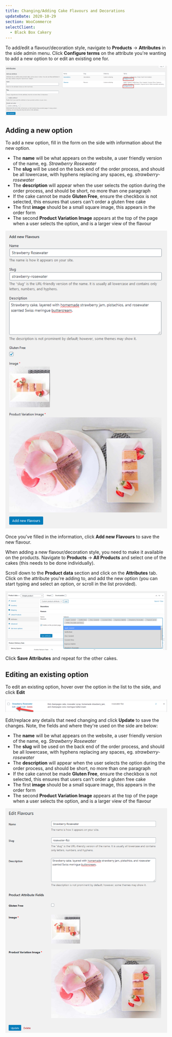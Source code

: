 ```yaml
---
title: Changing/Adding Cake Flavours and Decorations
updateDate: 2020-10-29
section: WooCommerce
selectClient:
  - Black Box Cakery
---
```


To add/edit a flavour/decoration style, navigate to **Products** -> **Attributes** in the side admin menu. Click **Configure terms** on the attribute you're wanting to add a new option to or edit an existing one for.

![Click **Configure terms** on the attribute you're add/edit for](../img/docs/black-box-cakery/add-new-flavour-configure-terms.png)

## Adding a new option

To add a new option, fill in the form on the side with information about the new option.

* The **name** will be what appears on the website, a user friendly version of the name, eg. *Strawberry Rosewater*
* The **slug** will be used on the back end of the order process, and should be all lowercase, with hyphens replacing any spaces, eg. *strawberry-rosewater*
* The **description** will appear when the user selects the option during the order process, and should be short, no more than one paragraph
* If the cake cannot be made **Gluten Free**, ensure the checkbox is not selected, this ensures that users can't order a gluten free cake
* The first **image** should be a small square image, this appears in the order form
* The second **Product Variation Image** appears at the top of the page when a user selects the option, and is a larger view of the flavour

![Fill in the form (all fields are required) with information about the new flavour/decoration style](../img/docs/black-box-cakery/add-new-flavour-details.png)

Once you've filled in the information, click **Add new Flavours** to save the new flavour.

When adding a new flavour/decoration style, you need to make it available on the products. Navigate to **Products** -> **All Products** and select one of the cakes (this needs to be done individually).

Scroll down to the **Product data** section and click on the **Attributes** tab. Click on the attribute you're adding to, and add the new option (you can start typing and select an option, or scroll in the list provided).

![Click on Flavours/Decorations and add the new option](../img/docs/black-box-cakery/add-new-flavour-link-to-product.png)

Click **Save Attributes** and repeat for the other cakes.

## Editing an existing option

To edit an existing option, hover over the option in the list to the side, and click **Edit**

![Hover over the option and click **Edit**](../img/docs/black-box-cakery/add-new-flavour-edit-option.png)

Edit/replace any details that need changing and click **Update** to save the changes. Note, the fields and where they're used on the side are below:

* The **name** will be what appears on the website, a user friendly version of the name, eg. *Strawberry Rosewater*
* The **slug** will be used on the back end of the order process, and should be all lowercase, with hyphens replacing any spaces, eg. *strawberry-rosewater*
* The **description** will appear when the user selects the option during the order process, and should be short, no more than one paragraph
* If the cake cannot be made **Gluten Free**, ensure the checkbox is not selected, this ensures that users can't order a gluten free cake
* The first **image** should be a small square image, this appears in the order form
* The second **Product Variation Image** appears at the top of the page when a user selects the option, and is a larger view of the flavour

![Replace any details in the form that need updating/changing](../img/docs/black-box-cakery/add-new-flavour-edit-details.png)
